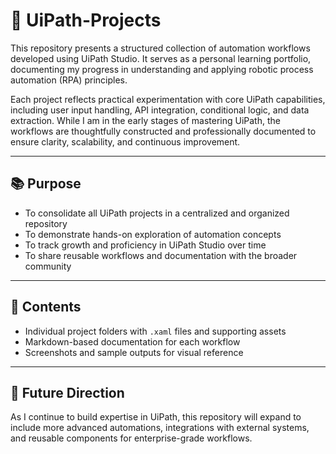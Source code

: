 # 🤖 UiPath-Projects  
This repository presents a structured collection of automation workflows developed using UiPath Studio. It serves as a personal learning portfolio, documenting my progress in understanding and applying robotic process automation (RPA) principles.

Each project reflects practical experimentation with core UiPath capabilities, including user input handling, API integration, conditional logic, and data extraction. While I am in the early stages of mastering UiPath, the workflows are thoughtfully constructed and professionally documented to ensure clarity, scalability, and continuous improvement.

---

## 📚 Purpose  
- To consolidate all UiPath projects in a centralized and organized repository  
- To demonstrate hands-on exploration of automation concepts  
- To track growth and proficiency in UiPath Studio over time  
- To share reusable workflows and documentation with the broader community

---

## 📁 Contents  
- Individual project folders with `.xaml` files and supporting assets  
- Markdown-based documentation for each workflow  
- Screenshots and sample outputs for visual reference

---

## 🚀 Future Direction  
As I continue to build expertise in UiPath, this repository will expand to include more advanced automations, integrations with external systems, and reusable components for enterprise-grade workflows.
